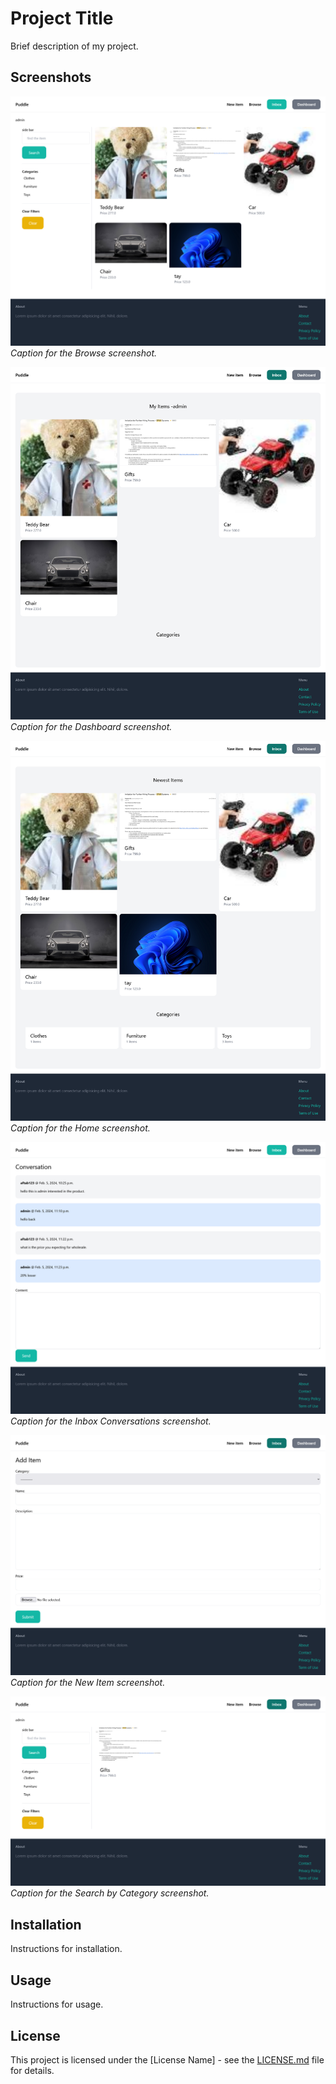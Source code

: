 # Project Title

Brief description of my project.

## Screenshots

![Browse](images/browse.png)
*Caption for the Browse screenshot.*

![Dashboard](images/dashboard.png)
*Caption for the Dashboard screenshot.*

![Home](images/home.png)
*Caption for the Home screenshot.*

![Inbox Conversations](images/inbox-conversations.png)
*Caption for the Inbox Conversations screenshot.*

![New Item](images/new_item.png)
*Caption for the New Item screenshot.*

![Search by Category](images/search_by_category.png)
*Caption for the Search by Category screenshot.*

## Installation

Instructions for installation.

## Usage

Instructions for usage.

## License

This project is licensed under the [License Name] - see the [LICENSE.md](LICENSE.md) file for details.

